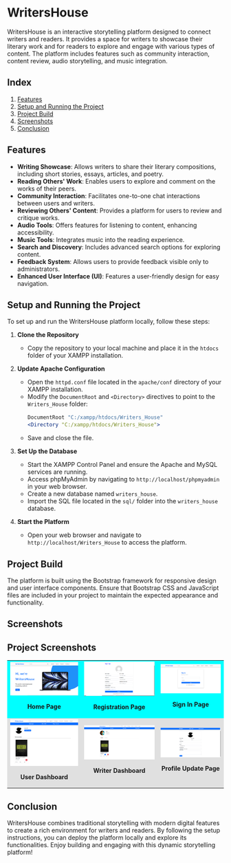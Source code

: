 # WritersHouse

WritersHouse is an interactive storytelling platform designed to connect writers and readers. It provides a space for writers to showcase their literary work and for readers to explore and engage with various types of content. The platform includes features such as community interaction, content review, audio storytelling, and music integration.

## Index

1. [Features](#features)
2. [Setup and Running the Project](#setup-and-running-the-project)
3. [Project Build](#project-build)
4. [Screenshots](#screenshots)
5. [Conclusion](#conclusion)

## Features

- **Writing Showcase**: Allows writers to share their literary compositions, including short stories, essays, articles, and poetry.
- **Reading Others' Work**: Enables users to explore and comment on the works of their peers.
- **Community Interaction**: Facilitates one-to-one chat interactions between users and writers.
- **Reviewing Others' Content**: Provides a platform for users to review and critique works.
- **Audio Tools**: Offers features for listening to content, enhancing accessibility.
- **Music Tools**: Integrates music into the reading experience.
- **Search and Discovery**: Includes advanced search options for exploring content.
- **Feedback System**: Allows users to provide feedback visible only to administrators.
- **Enhanced User Interface (UI)**: Features a user-friendly design for easy navigation.

## Setup and Running the Project

To set up and run the WritersHouse platform locally, follow these steps:

1. **Clone the Repository**
   - Copy the repository to your local machine and place it in the `htdocs` folder of your XAMPP installation.

2. **Update Apache Configuration**
   - Open the `httpd.conf` file located in the `apache/conf` directory of your XAMPP installation.
   - Modify the `DocumentRoot` and `<Directory>` directives to point to the `Writers_House` folder:
     ```apache
     DocumentRoot "C:/xampp/htdocs/Writers_House"
     <Directory "C:/xampp/htdocs/Writers_House">
     ```
   - Save and close the file.

3. **Set Up the Database**
   - Start the XAMPP Control Panel and ensure the Apache and MySQL services are running.
   - Access phpMyAdmin by navigating to `http://localhost/phpmyadmin` in your web browser.
   - Create a new database named `writers_house`.
   - Import the SQL file located in the `sql/` folder into the `writers_house` database.

4. **Start the Platform**
   - Open your web browser and navigate to `http://localhost/Writers_House` to access the platform.

## Project Build

The platform is built using the Bootstrap framework for responsive design and user interface components. Ensure that Bootstrap CSS and JavaScript files are included in your project to maintain the expected appearance and functionality.

## Screenshots
## Project Screenshots

<table>
  <tr style="background-color: #00FFFF;">
    <td>
      <img src="./images/Homepage.png" alt="Home Page" width="350"/>
      <p align="center"><b>Home Page</b></p>
    </td>
    <td>
      <img src="./images/RegistrationPage.png" alt="Registration Page" width="350"/>
      <p align="center"><b>Registration Page</b></p>
    </td>
    <td>
      <img src="./images/LoginPage.png" alt="Sign In Page" width="350"/>
      <p align="center"><b>Sign In Page</b></p>
    </td>
  </tr>
  <tr style="background-color: #e0e0e0;">
    <td>
      <img src="./images/UserDashboard.png" alt="User Dashboard" width="350"/>
      <p align="center"><b>User Dashboard</b></p>
    </td>
    <td>
      <img src="./images/WritersDashboard.png" alt="Writer Dashboard" width="350"/>
      <p align="center"><b>Writer Dashboard</b></p>
    </td>
    <td>
      <img src="./images/UpdateProfile.png" alt="Profile Update Page" width="350"/>
      <p align="center"><b>Profile Update Page</b></p>
    </td>
  </tr>
</table>



## Conclusion

WritersHouse combines traditional storytelling with modern digital features to create a rich environment for writers and readers. By following the setup instructions, you can deploy the platform locally and explore its functionalities. Enjoy building and engaging with this dynamic storytelling platform!
